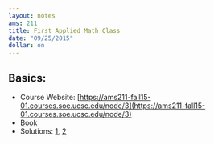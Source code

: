 ```yaml
---
layout: notes
ams: 211
title: First Applied Math Class
date: "09/25/2015"
dollar: on
---
```


## Basics:
- Course Website: [https://ams211-fall15-01.courses.soe.ucsc.edu/node/3](https://ams211-fall15-01.courses.soe.ucsc.edu/node/3)
- [Book](/assets/ams211/mathbook.pdf)
- Solutions: [1](http://bit.ly/ams211-solutions-2), [2](http://bit.ly/ams211-solutions-3)
